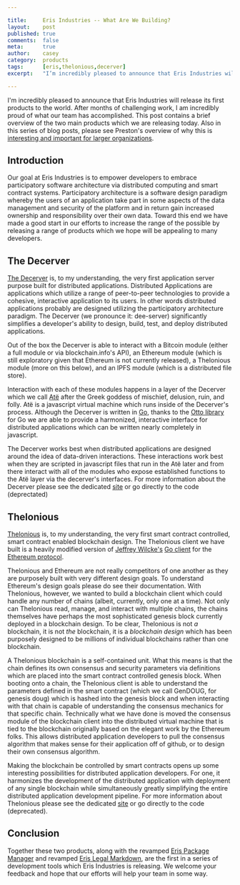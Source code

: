 ```yaml
---

title:     Eris Industries -- What Are We Building?
layout:    post
published: true
comments:  false
meta:      true
author:    casey
category:  products
tags:      [eris,thelonious,decerver]
excerpt:   "I’m incredibly pleased to announce that Eris Industries will release its first products to the world. After months of challenging work, I am incredibly proud of what our team has accomplished. This post contains a brief overview of the two main products which we are releasing today. "

---
```


I'm incredibly pleased to announce that Eris Industries will release its first products to the world. After months of challenging work, I am incredibly proud of what our team has accomplished. This post contains a brief overview of the two main products which we are releasing today. Also in this series of blog posts, please see Preston's overview of why this is [interesting and important for larger organizations](https://blog.erisindustries.com/products/2014/12/17/eris-the-corporate-view/).

## Introduction

Our goal at Eris Industries is to empower developers to embrace participatory software architecture via distributed computing and smart contract systems. Participatory architecture is a software design paradigm whereby the users of an application take part in some aspects of the data management and security of the platform and in return gain increased ownership and responsibility over their own data. Toward this end we have made a good start in our efforts to increase the range of the possible by releasing a range of products which we hope will be appealing to many developers.

## The Decerver

[The Decerver](https://erisindustries.com/components/erisdb) is, to my understanding, the very first application server purpose built for distributed applications. Distributed Applications are applications which utilize a range of peer-to-peer technologies to provide a cohesive, interactive application to its users. In other words distributed applications probably are designed utilizing the participatory architecture paradigm. The Decerver (we pronounce it: dee-server) significantly simplifies a developer's ability to design, build, test, and deploy distributed applications.

Out of the box the Decerver is able to interact with a Bitcoin module (either a full module or via blockchain.info's API), an Ethereum module (which is still exploratory given that Ethereum is not currently released), a Thelonious module (more on this below), and an IPFS module (which is a distributed file store).

Interaction with each of these modules happens in a layer of the Decerver which we call [Atë](https://en.wikipedia.org/wiki/At%C3%AB) after the Greek goddess of mischief, delusion, ruin, and folly. Atë is a javascript virtual machine which runs inside of the Decerver's process. Although the Decerver is written in [Go](https://golang.org/), thanks to the [Otto library](https://github.com/robertkrimen/otto) for Go we are able to provide a harmonized, interactive interface for distributed applications which can be written nearly completely in javascript.

The Decerver works best when distributed applications are designed around the idea of data-driven interactions. These interactions work best when they are scripted in javascript files that run in the Atë later and from there interact with all of the modules who expose established functions to the Atë layer via the decerver's interfaces. For more information about the Decerver please see the dedicated [site](https://erisindustries.com/components/erisdb) or go directly to the code (deprectated)

## Thelonious

[Thelonious](https://erisindustries.com/components/erisdb) is, to my understanding, the very first smart contract controlled, smart contract enabled blockchain design. The Thelonious client we have built is a heavily modified version of [Jeffrey Wilcke's](https://github.com/obscuren) [Go client](https://github.com/ethereum/go-ethereum) for the [Ethereum protocol](https://ethereum.org).

Thelonious and Ethereum are not really competitors of one another as they are purposely built with very different design goals. To understand Ethereum's design goals please do see their documentation. With Thelonious, however, we wanted to build a blockchain client which could handle any number of chains (albeit, currently, only one at a time). Not only can Thelonious read, manage, and interact with multiple chains, the chains themselves have perhaps the most sophisticated genesis block currently deployed in a blockchain design. To be clear, Thelonious is not *a* blockchain, it is not *the* blockchain, it is a *blockchain design* which has been purposely designed to be millions of individual blockchains rather than one blockchain.

A Thelonious blockchain is a self-contained unit. What this means is that the chain defines its own consensus and security parameters via definitions which are placed into the smart contract controlled genesis block. When booting onto a chain, the Thelonious client is able to understand the parameters defined in the smart contract (which we call GenDOUG, for genesis doug) which is hashed into the genesis block and when interacting with that chain is capable of understanding the consensus mechanics for that specific chain. Technically what we have done is moved the consensus module of the blockchain client into the distributed virtual machine that is tied to the blockchain originally based on the elegant work by the Ethereum folks. This allows distributed application developers to pull the consensus algorithm that makes sense for their application off of github, or to design their own consensus algorithm.

Making the blockchain be controlled by smart contracts opens up some interesting possibilities for distributed application developers. For one, it harmonizes the development of the distributed application with deployment of any single blockchain while simultaneously greatly simplifying the entire distributed application development pipeline. For more information about Thelonious please see the dedicated [site](https://erisindustries.com/components/erisdb) or go directly to the code (deprecated).

## Conclusion

Together these two products, along with the revamped [Eris Package Manager](https://erisindustries.com/components/epm) and revamped [Eris Legal Markdown](https://erisindustries.com/components/erislegal), are the first in a series of development tools which Eris Industries is releasing. We welcome your feedback and hope that our efforts will help your team in some way.
